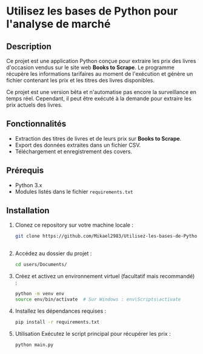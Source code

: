 # Utilisez les bases de Python pour l'analyse de marché

## Description
Ce projet est une application Python conçue pour extraire les prix des livres d'occasion vendus sur le site web **Books to Scrape**. Le programme récupère les informations tarifaires au moment de l'exécution et génère un fichier contenant les prix et les titres des livres disponibles.

Ce projet est une version bêta et n'automatise pas encore la surveillance en temps réel. Cependant, il peut être exécuté à la demande pour extraire les prix actuels des livres.

## Fonctionnalités
- Extraction des titres de livres et de leurs prix sur **Books to Scrape**.
- Export des données extraites dans un fichier CSV.
- Téléchargement et enregistrement des covers.

## Prérequis
- Python 3.x
- Modules listés dans le fichier `requirements.txt`

## Installation
1. Clonez ce repository sur votre machine locale :
   ```bash
   git clone https://github.com/Mikael2983/Utilisez-les-bases-de-Python.git
  
2. Accédez au dossier du projet :
   ```bash
   cd users/Documents/

3. Créez et activez un environnement virtuel (facultatif mais recommandé) :
   ```bash
   python -m venv env
   source env/bin/activate  # Sur Windows : env\Scripts\activate

4. Installez les dépendances requises :
   ```bash
   pip install -r requirements.txt

5. Utilisation
  Exécutez le script principal pour récupérer les prix :
   ```bash
   python main.py
